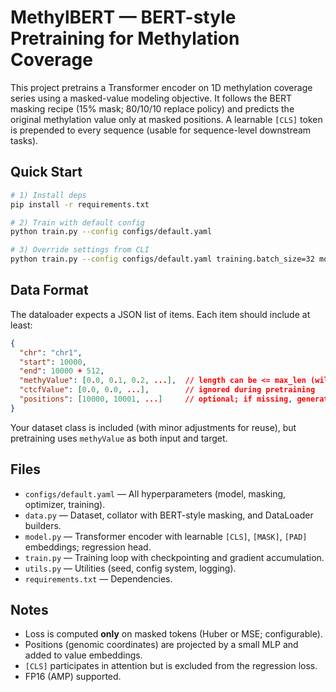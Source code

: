 # MethylBERT — BERT-style Pretraining for Methylation Coverage

This project pretrains a Transformer encoder on 1D methylation coverage series using a masked-value modeling objective.
It follows the BERT masking recipe (15% mask; 80/10/10 replace policy) and predicts the original methylation value only at masked positions.
A learnable `[CLS]` token is prepended to every sequence (usable for sequence-level downstream tasks).

## Quick Start

```bash
# 1) Install deps
pip install -r requirements.txt

# 2) Train with default config
python train.py --config configs/default.yaml

# 3) Override settings from CLI
python train.py --config configs/default.yaml training.batch_size=32 model.d_model=256
```

## Data Format

The dataloader expects a JSON list of items. Each item should include at least:
```json
{
  "chr": "chr1",
  "start": 10000,
  "end": 10000 + 512,
  "methyValue": [0.0, 0.1, 0.2, ...],  // length can be <= max_len (will be padded)
  "ctcfValue": [0.0, 0.0, ...],        // ignored during pretraining
  "positions": [10000, 10001, ...]     // optional; if missing, generated from "position" and step
}
```
Your dataset class is included (with minor adjustments for reuse), but pretraining uses `methyValue` as both input and target.

## Files

- `configs/default.yaml` — All hyperparameters (model, masking, optimizer, training).
- `data.py` — Dataset, collator with BERT-style masking, and DataLoader builders.
- `model.py` — Transformer encoder with learnable `[CLS]`, `[MASK]`, `[PAD]` embeddings; regression head.
- `train.py` — Training loop with checkpointing and gradient accumulation.
- `utils.py` — Utilities (seed, config system, logging).
- `requirements.txt` — Dependencies.

## Notes

- Loss is computed **only** on masked tokens (Huber or MSE; configurable).
- Positions (genomic coordinates) are projected by a small MLP and added to value embeddings.
- `[CLS]` participates in attention but is excluded from the regression loss.
- FP16 (AMP) supported.
